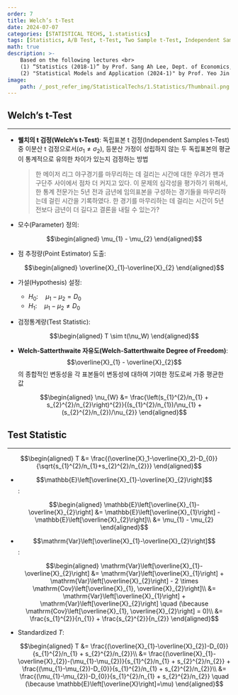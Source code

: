 ```yaml
---
order: 7
title: Welch’s t-Test
date: 2024-07-07
categories: [STATISTICAL TECHS, 1.statistics]
tags: [Statistics, A/B Test, t-Test, Two Sample t-Test, Independent Samples t-Test, Welch’s t-Test, Student’s t-Dist.]
math: true
description: >-
    Based on the following lectures <br>
    (1) “Statistics (2018-1)” by Prof. Sang Ah Lee, Dept. of Economics, College of Economics & Commerce, Kookmin Univ. <br>
    (2) "Statistical Models and Application (2024-1)" by Prof. Yeo Jin Chung, Dept. of Data Science, The Grad. School, Kookmin Univ.
image:
    path: /_post_refer_img/StatisticalTechs/1.Statistics/Thumbnail.png
---
```


## Welch’s t-Test
-----

- **웰치의 t 검정(Welch’s t-Test)**: 독립표본 t 검정(Independent Samples t-Test) 중 이분산 t 검정으로서($\sigma_{1} \ne \sigma_{2}$), 등분산 가정이 성립하지 않는 두 독립표본의 평균이 통계적으로 유의한 차이가 있는지 검정하는 방법

    > 한 메이저 리그 야구경기를 마무리하는 데 걸리는 시간에 대한 우려가 팬과 구단주 사이에서 점차 더 커지고 있다. 이 문제의 심각성을 평가하기 위해서, 한 통계 전문가는 5년 전과 금년에 임의표본을 구성하는 경기들을 마무리하는데 걸린 시간을 기록하였다. 한 경기를 마무리하는 데 걸리는 시간이 5년 전보다 금년이 더 길다고 결론을 내릴 수 있는가?

- 모수(Parameter) 정의:

    $$\begin{aligned}
    \mu_{1} - \mu_{2}
    \end{aligned}$$

- 점 추정량(Point Estimator) 도출:

    $$\begin{aligned}
    \overline{X}_{1}-\overline{X}_{2}
    \end{aligned}$$

- 가설(Hypothesis) 설정:
    - $H_{0}:\quad \mu_1-\mu_2=D_{0}$
    - $H_{1}:\quad \mu_1-\mu_2 \ne D_{0}$

- 검정통계량(Test Statistic):

    $$\begin{aligned}
    T \sim t(\nu_W)
    \end{aligned}$$

- **Welch-Satterthwaite 자유도(Welch-Satterthwaite Degree of Freedom)**: $$\overline{X}_{1} - \overline{X}_{2}$$ 의 종합적인 변동성을 각 표본들이 변동성에 대하여 기여한 정도로써 가중 평균한 값

    $$\begin{aligned}
    \nu_{W}
    &= \frac{\left(s_{1}^{2}/n_{1} + s_{2}^{2}/n_{2}\right)^{2}}{(s_{1}^{2}/n_{1})/\nu_{1} + (s_{2}^{2}/n_{2})/\nu_{2}}
    \end{aligned}$$

## Test Statistic
-----

$$\begin{aligned}
T
&= \frac{(\overline{X}_1-\overline{X}_2)-D_{0}}{\sqrt{s_{1}^{2}/n_{1}+s_{2}^{2}/n_{2}}}
\end{aligned}$$

- $$\mathbb{E}\left[\overline{X}_{1}-\overline{X}_{2}\right]$$:

    $$\begin{aligned}
    \mathbb{E}\left[\overline{X}_{1}-\overline{X}_{2}\right]
    &= \mathbb{E}\left[\overline{X}_{1}\right] - \mathbb{E}\left[\overline{X}_{2}\right]\\
    &= \mu_{1} - \mu_{2}
    \end{aligned}$$

- $$\mathrm{Var}\left[\overline{X}_{1}-\overline{X}_{2}\right]$$:

    $$\begin{aligned}
    \mathrm{Var}\left[\overline{X}_{1}-\overline{X}_{2}\right]
    &= \mathrm{Var}\left[\overline{X}_{1}\right] + \mathrm{Var}\left[\overline{X}_{2}\right] - 2 \times \mathrm{Cov}\left[\overline{X}_{1}, \overline{X}_{2}\right]\\
    &= \mathrm{Var}\left[\overline{X}_{1}\right] + \mathrm{Var}\left[\overline{X}_{2}\right] \quad (\because \mathrm{Cov}\left[\overline{X}_{1}, \overline{X}_{2}\right] = 0)\\
    &= \frac{s_{1}^{2}}{n_{1}} + \frac{s_{2}^{2}}{n_{2}}
    \end{aligned}$$

- Standardized $T$:

    $$\begin{aligned}
    T
    &= \frac{(\overline{X}_{1}-\overline{X}_{2})-D_{0}}{s_{1}^{2}/n_{1} + s_{2}^{2}/n_{2}}\\
    &= \frac{(\overline{X}_{1}-\overline{X}_{2})-(\mu_{1}-\mu_{2})}{s_{1}^{2}/n_{1} + s_{2}^{2}/n_{2}} + \frac{(\mu_{1}-\mu_{2})-D_{0}}{s_{1}^{2}/n_{1} + s_{2}^{2}/n_{2}}\\
    &= \frac{(\mu_{1}-\mu_{2})-D_{0}}{s_{1}^{2}/n_{1} + s_{2}^{2}/n_{2}} \quad (\because \mathbb{E}\left[\overline{X}\right]=\mu)
    \end{aligned}$$